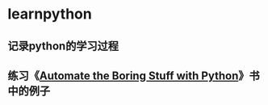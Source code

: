 # learnpython

## 记录python的学习过程

## 练习《[Automate the Boring Stuff with Python](https://automatetheboringstuff.com/)》书中的例子
